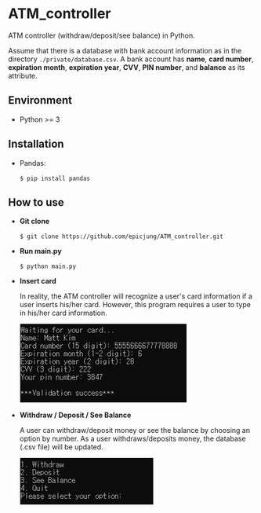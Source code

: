 # ATM_controller


ATM controller (withdraw/deposit/see balance) in Python. 

Assume that there is a database with bank account information as in the directory `./private/database.csv`. A bank account has **name**, **card number**, **expiration month**, **expiration year**, **CVV**, **PIN number**, and **balance** as its attribute. 


## Environment
- Python >= 3
## Installation
- Pandas: 

	```
	$ pip install pandas
	```
## How to use
- **Git clone** 
	```
	$ git clone https://github.com/epicjung/ATM_controller.git
	```

- **Run main.py**

	```
	$ python main.py
	```
	
- **Insert card**

	In reality, the ATM controller will recognize a user's card information if a user inserts his/her card. However, this program requires a user to type in his/her card information.
	
	![alt text](https://github.com/epicjung/ATM_controller/blob/main/images/insert_card.PNG?raw=true)

- **Withdraw / Deposit / See Balance**
	
	A user can withdraw/deposit money or see the balance by choosing an option by number. As a user withdraws/deposits money, the database (.csv file) will be updated. 
	
	![alt text](https://github.com/epicjung/ATM_controller/blob/main/images/options.PNG?raw=true)

	
